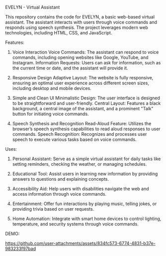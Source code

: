 EVELYN - Virtual Assistant

This repository contains the code for EVELYN, a basic web-based virtual assistant. The assistant interacts with users through voice commands and responds using speech synthesis. The project leverages modern web technologies, including HTML, CSS, and JavaScript.

Features:
1. Voice Interaction
Voice Commands: The assistant can respond to voice commands, including opening websites like Google, YouTube, and Instagram.
Information Requests: Users can ask for information, such as the current time or date, and the assistant will provide it.

2. Responsive Design
Adaptive Layout: The website is fully responsive, ensuring an optimal user experience across different screen sizes, including desktop and mobile devices.

3. Simple and Clean UI
Minimalistic Design: The user interface is designed to be straightforward and user-friendly.
Central Layout: Features a black background, a central image of the assistant, and a prominent "Talk" button for initiating voice commands.

4. Speech Synthesis and Recognition
Read-Aloud Feature: Utilizes the browser’s speech synthesis capabilities to read aloud responses to user commands.
Speech Recognition: Recognizes and processes user speech to execute various tasks based on voice commands.

Uses:
1. Personal Assistant:
Serve as a simple virtual assistant for daily tasks like setting reminders, checking the weather, or managing schedules.

2. Educational Tool:
Assist users in learning new information by providing answers to questions and explaining concepts.

3. Accessibility Aid:
Help users with disabilities navigate the web and access information through voice commands.

4. Entertainment:
Offer fun interactions by playing music, telling jokes, or providing trivia based on user requests.

5. Home Automation:
Integrate with smart home devices to control lighting, temperature, and security systems through voice commands.

DEMO:

https://github.com/user-attachments/assets/834fc573-6774-4831-b37e-983233f97bad

